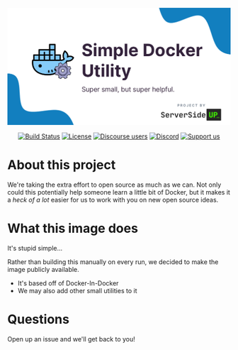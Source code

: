 <p align="center">
		<img src="https://raw.githubusercontent.com/serversideup/docker-utility/main/.github/header.png" width="1200" alt="Docker Images Logo">
</p>
<p align="center">
	<a href="https://actions-badge.atrox.dev/serversideup/docker-utility/goto?ref=main"><img alt="Build Status" src="https://img.shields.io/endpoint.svg?url=https%3A%2F%2Factions-badge.atrox.dev%2Fserversideup%2Fdocker-utility%2Fbadge%3Fref%3Dmain&style=flat" /></a>
	<a href="https://github.com/serversideup/docker-utility/blob/main/LICENSE" target="_blank"><img src="https://badgen.net/github/license/serversideup/docker-utility" alt="License"></a>
	<a href="https://community.serversideup.net"><img alt="Discourse users" src="https://img.shields.io/discourse/users?color=blue&server=https%3A%2F%2Fcommunity.serversideup.net"></a>
  <a href="https://serversideup.net/discord"><img alt="Discord" src="https://img.shields.io/discord/910287105714954251?color=blueviolet"></a>
	<a href="https://github.com/sponsors/serversideup"><img src="https://badgen.net/badge/icon/Support%20Us?label=GitHub%20Sponsors&color=orange" alt="Support us"></a>
</p>

# About this project
We're taking the extra effort to open source as much as we can. Not only could this potentially help someone learn a little bit of Docker, but it makes it a *heck of a lot* easier for us to work with you on new open source ideas.

# What this image does
It's stupid simple...

Rather than building this manually on every run, we decided to make the image publicly available.

* It's based off of Docker-In-Docker
* We may also add other small utilities to it

# Questions
Open up an issue and we'll get back to you!
